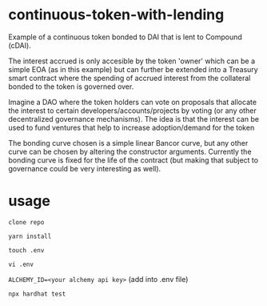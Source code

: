 # continuous-token-with-lending
Example of a continuous token bonded to DAI that is lent to Compound (cDAI). 

The interest accrued is only accesible by the token 'owner' which can be a simple EOA (as in this example) but can further be extended into a Treasury smart contract where the spending of accrued interest from the collateral bonded to the token is governed over. 

Imagine a DAO where the token holders can vote on proposals that allocate the interest to certain developers/accounts/projects by voting (or any other decentralized governance mechanisms). The idea is that the interest can be used to fund ventures that help to increase adoption/demand for the token

The bonding curve chosen is a simple linear Bancor curve, but any other curve can be chosen by altering the constructor arguments. Currently the bonding curve is fixed for the life of the contract (but making that subject to governance could be very interesting as well).

# usage

`clone repo`

`yarn install`

`touch .env`

`vi .env`

`ALCHEMY_ID=<your alchemy api key>` (add into .env file)

`npx hardhat test`
